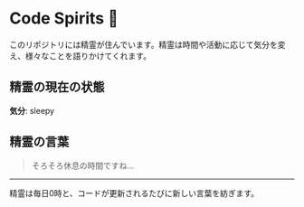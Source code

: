 # Code Spirits 🌟

このリポジトリには精霊が住んでいます。精霊は時間や活動に応じて気分を変え、様々なことを語りかけてくれます。

## 精霊の現在の状態

<!-- SPIRIT_STATUS_START -->
**気分**: sleepy
<!-- SPIRIT_STATUS_END -->

## 精霊の言葉

<!-- SPIRIT_LOG_START -->
> そろそろ休息の時間ですね...
<!-- SPIRIT_LOG_END -->

---

精霊は毎日0時と、コードが更新されるたびに新しい言葉を紡ぎます。
